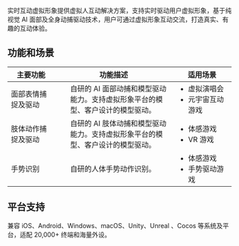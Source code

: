 
实时互动虚拟形象提供虚拟人互动解决方案，支持实时驱动用户虚拟形象，基于纯视觉 AI 面部及全身动捕驱动技术，用户可通过虚拟形象互动交流，打造真实、有趣的互动体验。

## 功能和场景

<table >
<thead><tr>
<th width="12%">主要功能</th>
<th width="30%">功能描述</th>
 <th width="15%">适用场景</th>  
</tr></thead>
<tbody>
<tr>
<td>面部表情捕捉及驱动</td>
<td ><ul style="margin:0;">
自研的 AI 面部动捕和模型驱动能力。支持虚拟形象平台的模型、客户设计的模型驱动。
</ul ></td>
<td><ul style="margin:0;">
<li >虚拟演唱会</li>
<li >元宇宙互动游戏</li>
</ul ></td> 
</tr>
<tr>
<td>肢体动作捕捉及驱动</td>
<td ><ul style="margin:0;">自研的 AI 肢体动捕和模型驱动能力。支持虚拟形象平台的模型、客户设计的模型驱动。</td>
<td><ul style="margin:0;"><li >体感游戏</li>
<li >VR 游戏</li></td> 
</tr>
<tr>
<td>手势识别</td>
<td ><ul style="margin:0;">
自研的人体手势动作识别。
</ul ></td>
<td><ul style="margin:0;">
<li >体感游戏</li>
<li >手势驱动游戏</li>
</ul ></td> 
</tbody>
</table>

## 平台支持

兼容 iOS、Android、Windows、macOS、Unity、Unreal 、Cocos 等系统及平台，适配 20,000+ 终端和海量外设。

